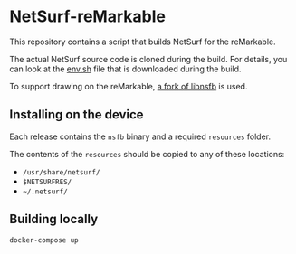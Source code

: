 # NetSurf-reMarkable

This repository contains a script that builds NetSurf for the reMarkable.

The actual NetSurf source code is cloned during the build. 
For details, you can look at the [env.sh](https://github.com/netsurf-browser/netsurf/blob/master/docs/env.sh) file that is downloaded during the build.

To support drawing on the reMarkable, [a fork of libnsfb](https://github.com/alex0809/libnsfb-reMarkable) is used.

## Installing on the device

Each release contains the `nsfb` binary and a required `resources` folder.

The contents of the `resources` should be copied to any of these locations:
- `/usr/share/netsurf/`
- `$NETSURFRES/`
- `~/.netsurf/`

## Building locally

```
docker-compose up
```
